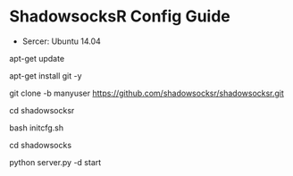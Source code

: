 # ShadowsocksR Config Guide

* Sercer: Ubuntu 14.04

apt-get update
    
apt-get install git -y
    
git clone -b manyuser https://github.com/shadowsocksr/shadowsocksr.git
    
cd shadowsocksr
    
bash initcfg.sh
    
cd shadowsocks
    
python server.py -d start
